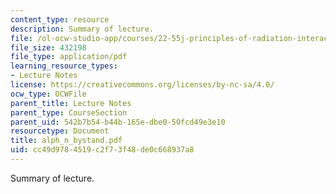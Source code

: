 ```yaml
---
content_type: resource
description: Summary of lecture.
file: /ol-ocw-studio-app/courses/22-55j-principles-of-radiation-interactions-fall-2004/cc49d9784519c2f73f48de0c668937a8_alph_n_bystand.pdf
file_size: 432198
file_type: application/pdf
learning_resource_types:
- Lecture Notes
license: https://creativecommons.org/licenses/by-nc-sa/4.0/
ocw_type: OCWFile
parent_title: Lecture Notes
parent_type: CourseSection
parent_uid: 542b7b54-b44b-165e-dbe0-50fcd49e3e10
resourcetype: Document
title: alph_n_bystand.pdf
uid: cc49d978-4519-c2f7-3f48-de0c668937a8
---
```

Summary of lecture.